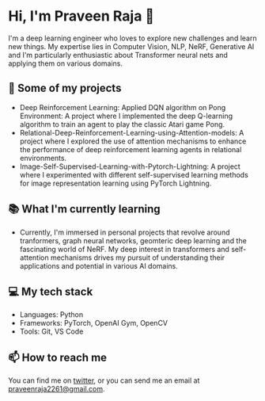 # Hi, I'm Praveen Raja 👋

I'm a deep learning engineer who loves to explore new challenges and learn new things. My expertise lies in Computer Vision, NLP, NeRF, Generative AI and I'm particularly enthusiastic about Transformer neural nets and applying them on various domains. 


## 🚀 Some of my projects

- Deep Reinforcement Learning: Applied DQN algorithm on Pong Environment: A project where I implemented the deep Q-learning algorithm to train an agent to play the classic Atari game Pong.
- Relational-Deep-Reinforcement-Learning-using-Attention-models: A project where I explored the use of attention mechanisms to enhance the performance of deep reinforcement learning agents in relational environments.
- Image-Self-Supervised-Learning-with-Pytorch-Lightning: A project where I experimented with different self-supervised learning methods for image representation learning using PyTorch Lightning.

## 📚 What I'm currently learning

- Currently, I'm immersed in personal projects that revolve around tranformers, graph neural networks, geomteric deep learning and the fascinating world of NeRF. My deep interest in transformers and self-attention mechanisms drives my pursuit of understanding their applications and potential in various AI domains.

## 💻 My tech stack

- Languages: Python
- Frameworks: PyTorch, OpenAI Gym, OpenCV
- Tools: Git, VS Code

## 📫 How to reach me

You can find me on [twitter](https://twitter.com/praveenraja_), or you can send me an email at praveenraja2261@gmail.com.
